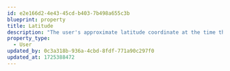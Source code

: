 ```yaml
---
id: e2e166d2-4e43-45cd-b403-7b498a655c3b
blueprint: property
title: Latitude
description: "The user's approximate latitude coordinate at the time they performed an event, as determined by GeoIP lookup."
property_type:
  - User
updated_by: 0c3a318b-936a-4cbd-8fdf-771a90c297f0
updated_at: 1725388472
---
```

